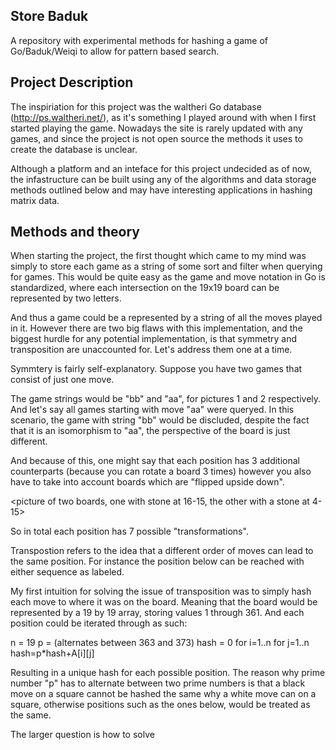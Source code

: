 ## Store Baduk
A repository with experimental methods for hashing a game of Go/Baduk/Weiqi to allow for pattern based search. 

## Project Description 
The inspiriation for this project was the waltheri Go database (http://ps.waltheri.net/), as it's something I played around with when I first started playing the game. Nowadays the site is rarely updated with any games, and since the project is not open source the methods it uses to create the database is unclear. 

Although a platform and an inteface for this project undecided as of now, the infastructure can be built using any of the algorithms and data storage methods outlined below and may have interesting applications in hashing matrix data.

## Methods and theory 
When starting the project, the first thought which came to my mind was simply to store each game as a string of some sort and filter when querying for games. This would be quite easy as the game and move notation in Go is standardized, where each intersection on the 19x19 board can be represented by two letters. 

<picture of go board with alphabetic coordinates>

And thus a game could be a represented by a string of all the moves played in it. However there are two big flaws with this implementation, and the biggest hurdle for any potential implementation, is that symmetry and transposition are unaccounted for. Let's address them one at a time. 

Symmtery is fairly self-explanatory. Suppose you have two games that consist of just one move. 

<two pictures of opposite star points>

The game strings would be "bb" and "aa", for pictures 1 and 2 respectively. And let's say all games starting with move "aa" were queryed. In this scenario, the game with string "bb" would be discluded, despite the fact that it is an isomorphism to "aa", the perspective of the board is just different. 

And because of this, one might say that each position has 3 additional counterparts (because you can rotate a board 3 times) however you also have to take into account boards which are "flipped upside down". 

<picture of two boards, one with stone at 16-15, the other with a stone at 4-15>
    
So in total each position has 7 possible "transformations".
    
Transpostion refers to the idea that a different order of moves can lead to the same position. For instance the position below can be reached with either sequence as labeled. 
<transposition example>

My first intuition for solving the issue of transposition was to simply hash each move to where it was on the board. Meaning that the board would be represented by a 19 by 19 array, storing values 1 through 361. And each position could be iterated through as such:

n = 19
p = (alternates between 363 and 373)
hash = 0
for i=1..n
  for j=1..n
    hash=p*hash+A[i][j]
    
Resulting in a unique hash for each possible position. The reason why prime number "p" has to alternate between two prime numbers is that a black move on a square cannot be hashed the same why a white move can on a square, otherwise positions such as the ones below, would be treated as the same.
<Two polar opposite positions>
    
The larger question is how to solve 
    
    
    
